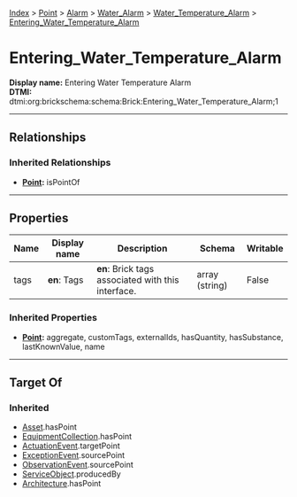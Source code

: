 [Index](../../../../index.md) > [Point](../../../Point.md) > [Alarm](../../Alarm.md) > [Water_Alarm](../Water_Alarm.md) > [Water_Temperature_Alarm](Water_Temperature_Alarm.md) > [Entering_Water_Temperature_Alarm](#)
# Entering_Water_Temperature_Alarm

**Display name:** Entering Water Temperature Alarm<br />
**DTMI:** dtmi:org:brickschema:schema:Brick:Entering_Water_Temperature_Alarm;1

---

## Relationships

### Inherited Relationships
* **[Point](../../../Point.md):** isPointOf

---

## Properties

|Name|Display name|Description|Schema|Writable|
|-|-|-|-|-|
|tags|**en**: Tags|**en**: Brick tags associated with this interface.|array (string)|False|
### Inherited Properties
* **[Point](../../../Point.md):** aggregate, customTags, externalIds, hasQuantity, hasSubstance, lastKnownValue, name

---

## Target Of
### Inherited
* [Asset](../../../../Asset/Asset.md).hasPoint
* [EquipmentCollection](../../../../Collection/EquipmentCollection.md).hasPoint
* [ActuationEvent](../../../../Event/PointEvent/ActuationEvent.md).targetPoint
* [ExceptionEvent](../../../../Event/PointEvent/ExceptionEvent.md).sourcePoint
* [ObservationEvent](../../../../Event/PointEvent/ObservationEvent.md).sourcePoint
* [ServiceObject](../../../../Information/ServiceObject/ServiceObject.md).producedBy
* [Architecture](../../../../Space/Architecture/Architecture.md).hasPoint
